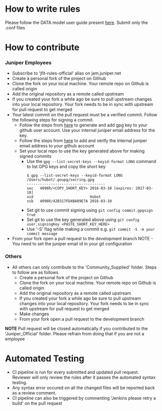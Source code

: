 # How to write rules

Please follow the DATA model user guide present [here](https://junipernetworks.sharepoint.com/:w:/r/sites/iceberg-dev-planner/_layouts/15/doc.aspx?sourcedoc=%7B2ea1add1-e2c7-405d-9ae8-a4ca9bcbc793%7D&action=edit&uid=%7B2EA1ADD1-E2C7-405D-9AE8-A4CA9BCBC793%7D&ListItemId=69&ListId=%7BF3778718-EBDE-41A7-8C45-A231942D80E7%7D&odsp=1&env=prod).
Submit only the .conf files

# How to contribute

### Juniper Employees
- Subscribe to 'jfit-rules-official' alias on jam.juniper.net
- Create a personal fork of the project on Github
- Clone the fork on your local machine. Your remote repo on Github is called origin
- Add the original repository as a remote called upstream
- If you created your fork a while ago be sure to pull upstream changes into your local repository. Your fork needs to be in sync with upstream for pull request to get merged
- Your latest commit on the pull request must be a verified commit. Follow the following steps for signing a commit.
  - Follow the steps from [here](https://help.github.com/articles/generating-a-new-gpg-key/) to generate and add gpg key to your github user account. Use your internal juniper email address for the key. 
  - Follow the steps from [here](https://help.github.com/articles/adding-an-email-address-to-your-github-account/) to add and verify the internal juniper email address to your github account 
  - Set your local repo to use the key generated above for making signed commits
    - Use the `gpg --list-secret-keys --keyid-format LONG` command to list GPG keys and copy the short key
      ```
      $ gpg --list-secret-keys --keyid-format LONG
      /Users/hubot/.gnupg/secring.gpg
      ------------------------------------
      sec   4096R/<COPY_SHORT_KEY> 2016-03-10 [expires: 2017-03-10]
      uid                          Hubot 
      ssb   4096R/42B317FD4BA89E7A 2016-03-10
      ```
    - Set git to use commit signing using `git config commit.gpgsign true`
    - Set git to use the key generated above using `git config user.signingKey <PASTE_SHORT_KEY_HERE>`
    - Use '-S' flag while making a commit e.g. `git commit -S -m your commit message`
- From your fork open a pull request to the development branch
NOTE - You need to set the juniper email id in your git configuration
    
### Others
- All others can only contribute to the 'Community_Supplied' folder. Steps to follow are as follows
  - Create a personal fork of the project on Github
  - Clone the fork on your local machine. Your remote repo on Github is called origin
  - Add the original repository as a remote called upstream
  - If you created your fork a while ago be sure to pull upstream changes into your local repository. Your fork needs to be in sync with upstream for pull request to get merged
  - Make changes 
  - From your fork open a pull request to the development branch

**NOTE** 
Pull request will be closed automatically if you contributed to the 'Juniper_Official' folder. Please refrain from doing that if you are not a employee

# Automated Testing

- CI pipeline is run for every submitted and updated pull request. Reviewer will only review the rules after it passes the automated syntax testing.
- Any syntax error occured on all the changed files will be reported back as a review comment.
- CI pipeline can also be triggered by commenting 'Jenkins please retry a build' on the pull request
